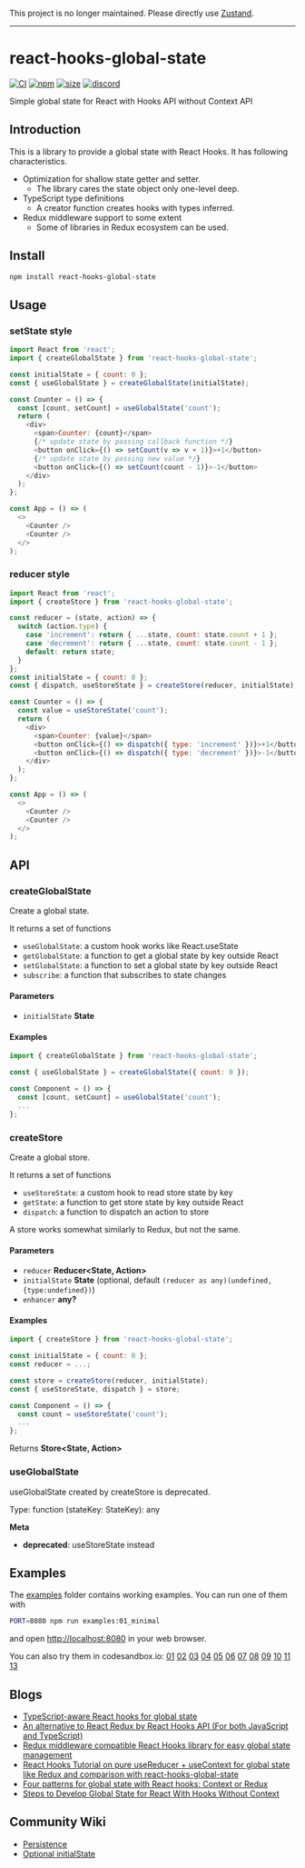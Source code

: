 This project is no longer maintained.
Please directly use [Zustand](https://github.com/pmndrs/zustand).

---

# react-hooks-global-state

[![CI](https://img.shields.io/github/actions/workflow/status/dai-shi/react-hooks-global-state/ci.yml?branch=main)](https://github.com/dai-shi/react-hooks-global-state/actions?query=workflow%3ACI)
[![npm](https://img.shields.io/npm/v/react-hooks-global-state)](https://www.npmjs.com/package/react-hooks-global-state)
[![size](https://img.shields.io/bundlephobia/minzip/react-hooks-global-state)](https://bundlephobia.com/result?p=react-hooks-global-state)
[![discord](https://img.shields.io/discord/627656437971288081)](https://discord.gg/MrQdmzd)

Simple global state for React with Hooks API without Context API

## Introduction

This is a library to provide a global state with React Hooks.
It has following characteristics.

*   Optimization for shallow state getter and setter.
    *   The library cares the state object only one-level deep.
*   TypeScript type definitions
    *   A creator function creates hooks with types inferred.
*   Redux middleware support to some extent
    *   Some of libraries in Redux ecosystem can be used.

## Install

```bash
npm install react-hooks-global-state
```

## Usage

### setState style

```javascript
import React from 'react';
import { createGlobalState } from 'react-hooks-global-state';

const initialState = { count: 0 };
const { useGlobalState } = createGlobalState(initialState);

const Counter = () => {
  const [count, setCount] = useGlobalState('count');
  return (
    <div>
      <span>Counter: {count}</span>
      {/* update state by passing callback function */}
      <button onClick={() => setCount(v => v + 1)}>+1</button>
      {/* update state by passing new value */}
      <button onClick={() => setCount(count - 1)}>-1</button>
    </div>
  );
};

const App = () => (
  <>
    <Counter />
    <Counter />
  </>
);
```

### reducer style

```javascript
import React from 'react';
import { createStore } from 'react-hooks-global-state';

const reducer = (state, action) => {
  switch (action.type) {
    case 'increment': return { ...state, count: state.count + 1 };
    case 'decrement': return { ...state, count: state.count - 1 };
    default: return state;
  }
};
const initialState = { count: 0 };
const { dispatch, useStoreState } = createStore(reducer, initialState);

const Counter = () => {
  const value = useStoreState('count');
  return (
    <div>
      <span>Counter: {value}</span>
      <button onClick={() => dispatch({ type: 'increment' })}>+1</button>
      <button onClick={() => dispatch({ type: 'decrement' })}>-1</button>
    </div>
  );
};

const App = () => (
  <>
    <Counter />
    <Counter />
  </>
);
```

## API

<!-- Generated by documentation.js. Update this documentation by updating the source code. -->

### createGlobalState

Create a global state.

It returns a set of functions

*   `useGlobalState`: a custom hook works like React.useState
*   `getGlobalState`: a function to get a global state by key outside React
*   `setGlobalState`: a function to set a global state by key outside React
*   `subscribe`: a function that subscribes to state changes

#### Parameters

*   `initialState` **State** 

#### Examples

```javascript
import { createGlobalState } from 'react-hooks-global-state';

const { useGlobalState } = createGlobalState({ count: 0 });

const Component = () => {
  const [count, setCount] = useGlobalState('count');
  ...
};
```

### createStore

Create a global store.

It returns a set of functions

*   `useStoreState`: a custom hook to read store state by key
*   `getState`: a function to get store state by key outside React
*   `dispatch`: a function to dispatch an action to store

A store works somewhat similarly to Redux, but not the same.

#### Parameters

*   `reducer` **Reducer\<State, Action>** 
*   `initialState` **State**  (optional, default `(reducer as any)(undefined,{type:undefined})`)
*   `enhancer` **any?** 

#### Examples

```javascript
import { createStore } from 'react-hooks-global-state';

const initialState = { count: 0 };
const reducer = ...;

const store = createStore(reducer, initialState);
const { useStoreState, dispatch } = store;

const Component = () => {
  const count = useStoreState('count');
  ...
};
```

Returns **Store\<State, Action>** 

### useGlobalState

useGlobalState created by createStore is deprecated.

Type: function (stateKey: StateKey): any

**Meta**

*   **deprecated**: useStoreState instead

## Examples

The [examples](examples) folder contains working examples.
You can run one of them with

```bash
PORT=8080 npm run examples:01_minimal
```

and open <http://localhost:8080> in your web browser.

You can also try them in codesandbox.io:
[01](https://codesandbox.io/s/github/dai-shi/react-hooks-global-state/tree/main/examples/01\_minimal)
[02](https://codesandbox.io/s/github/dai-shi/react-hooks-global-state/tree/main/examples/02\_typescript)
[03](https://codesandbox.io/s/github/dai-shi/react-hooks-global-state/tree/main/examples/03\_actions)
[04](https://codesandbox.io/s/github/dai-shi/react-hooks-global-state/tree/main/examples/04\_fetch)
[05](https://codesandbox.io/s/github/dai-shi/react-hooks-global-state/tree/main/examples/05\_onmount)
[06](https://codesandbox.io/s/github/dai-shi/react-hooks-global-state/tree/main/examples/06\_reducer)
[07](https://codesandbox.io/s/github/dai-shi/react-hooks-global-state/tree/main/examples/07\_middleware)
[08](https://codesandbox.io/s/github/dai-shi/react-hooks-global-state/tree/main/examples/08\_thunk)
[09](https://codesandbox.io/s/github/dai-shi/react-hooks-global-state/tree/main/examples/09\_comparison)
[10](https://codesandbox.io/s/github/dai-shi/react-hooks-global-state/tree/main/examples/10\_immer)
[11](https://codesandbox.io/s/github/dai-shi/react-hooks-global-state/tree/main/examples/11\_deep)
[13](https://codesandbox.io/s/github/dai-shi/react-hooks-global-state/tree/main/examples/13\_persistence)

## Blogs

*   [TypeScript-aware React hooks for global state](https://blog.axlight.com/posts/typescript-aware-react-hooks-for-global-state/)
*   [An alternative to React Redux by React Hooks API (For both JavaScript and TypeScript)](https://blog.axlight.com/posts/an-alternative-to-react-redux-by-react-hooks-api-for-both-javascript-and-typescript/)
*   [Redux middleware compatible React Hooks library for easy global state management](https://blog.axlight.com/posts/redux-middleware-compatible-react-hooks-library-for-easy-global-state-management/)
*   [React Hooks Tutorial on pure useReducer + useContext for global state like Redux and comparison with react-hooks-global-state](https://blog.axlight.com/posts/react-hooks-tutorial-for-pure-usereducer-usecontext-for-global-state-like-redux-and-comparison/)
*   [Four patterns for global state with React hooks: Context or Redux](https://blog.axlight.com/posts/four-patterns-for-global-state-with-react-hooks-context-or-redux/)
*   [Steps to Develop Global State for React With Hooks Without Context](https://blog.axlight.com/posts/steps-to-develop-global-state-for-react/)

## Community Wiki

*   [Persistence](https://github.com/dai-shi/react-hooks-global-state/wiki/Persistence)
*   [Optional initialState](https://github.com/dai-shi/react-hooks-global-state/wiki/Optional-initialState)
